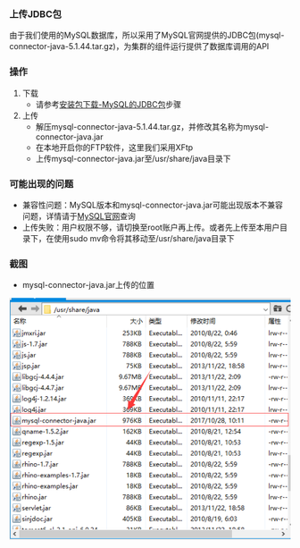 ### 上传JDBC包
由于我们使用的MySQL数据库，所以采用了MySQL官网提供的JDBC包(mysql-connector-java-5.1.44.tar.gz)，为集群的组件运行提供了数据库调用的API

### 操作
1. 下载
	- 请参考[安装包下载-MySQL的JDBC包](../../download/MySQL_JDBC_download/MySQL_JDBC_download.md)步骤
2. 上传
	- 解压mysql-connector-java-5.1.44.tar.gz，并修改其名称为mysql-connector-java.jar
	- 在本地开启你的FTP软件，这里我们采用XFtp
	- 上传mysql-connector-java.jar至/usr/share/java目录下

### 可能出现的问题
- 兼容性问题：MySQL版本和mysql-connector-java.jar可能出现版本不兼容问题，详情请于[MySQL官网](https://www.mysql.com/)查询
- 上传失败：用户权限不够，请切换至root账户再上传。或者先上传至本用户目录下，在使用sudo mv命令将其移动至/usr/share/java目录下

### 截图
- mysql-connector-java.jar上传的位置

![上传位置截图](./JDBC.png)
